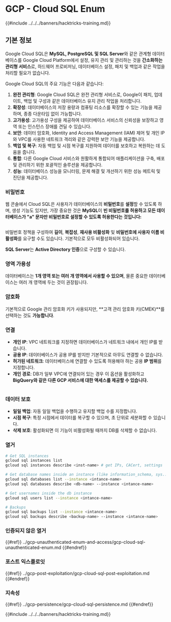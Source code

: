 # GCP - Cloud SQL Enum

{{#include ../../../banners/hacktricks-training.md}}

## 기본 정보

Google Cloud SQL은 **MySQL, PostgreSQL 및 SQL Server**와 같은 관계형 데이터베이스를 Google Cloud Platform에서 설정, 유지 관리 및 관리하는 것을 **간소화하는 관리형 서비스**로, 하드웨어 프로비저닝, 데이터베이스 설정, 패치 및 백업과 같은 작업을 처리할 필요가 없습니다.

Google Cloud SQL의 주요 기능은 다음과 같습니다:

1. **완전 관리형**: Google Cloud SQL은 완전 관리형 서비스로, Google이 패치, 업데이트, 백업 및 구성과 같은 데이터베이스 유지 관리 작업을 처리합니다.
2. **확장성**: 데이터베이스의 저장 용량과 컴퓨팅 리소스를 확장할 수 있는 기능을 제공하며, 종종 다운타임 없이 가능합니다.
3. **고가용성**: 고가용성 구성을 제공하여 데이터베이스 서비스의 신뢰성을 보장하고 영역 또는 인스턴스 장애를 견딜 수 있습니다.
4. **보안**: 데이터 암호화, Identity and Access Management (IAM) 제어 및 개인 IP와 VPC를 사용한 네트워크 격리와 같은 강력한 보안 기능을 제공합니다.
5. **백업 및 복구**: 자동 백업 및 시점 복구를 지원하여 데이터를 보호하고 복원하는 데 도움을 줍니다.
6. **통합**: 다른 Google Cloud 서비스와 원활하게 통합되어 애플리케이션을 구축, 배포 및 관리하기 위한 포괄적인 솔루션을 제공합니다.
7. **성능**: 데이터베이스 성능을 모니터링, 문제 해결 및 개선하기 위한 성능 메트릭 및 진단을 제공합니다.

### 비밀번호

웹 콘솔에서 Cloud SQL은 사용자가 데이터베이스의 **비밀번호**를 **설정**할 수 있도록 하며, 생성 기능도 있지만, 가장 중요한 것은 **MySQL**이 **빈 비밀번호를 허용하고 모든 데이터베이스가 "a" 문자만 비밀번호로 설정할 수 있도록 허용한다는 것입니다:**

<figure><img src="../../../images/image (14).png" alt=""><figcaption></figcaption></figure>

비밀번호 정책을 구성하여 **길이**, **복잡성**, **재사용 비활성화** 및 **비밀번호에 사용자 이름 비활성화**를 요구할 수도 있습니다. 기본적으로 모두 비활성화되어 있습니다.

**SQL Server**는 **Active Directory 인증**으로 구성할 수 있습니다.

### 영역 가용성

데이터베이스는 **1개 영역 또는 여러 개 영역에서 사용할 수 있으며**, 물론 중요한 데이터베이스는 여러 개 영역에 두는 것이 권장됩니다.

### 암호화

기본적으로 Google 관리 암호화 키가 사용되지만, **고객 관리 암호화 키(CMEK)**를 선택하는 것도 **가능합니다**.

### 연결

- **개인 IP**: VPC 네트워크를 지정하면 데이터베이스가 네트워크 내에서 개인 IP를 받습니다.
- **공용 IP**: 데이터베이스가 공용 IP를 받지만 기본적으로 아무도 연결할 수 없습니다.
- **허가된 네트워크**: 데이터베이스에 연결할 수 있도록 허용해야 하는 공용 **IP 범위**를 지정합니다.
- **개인 경로**: DB가 일부 VPC에 연결되어 있는 경우 이 옵션을 활성화하고 **BigQuery와 같은 다른 GCP 서비스에 대한 액세스를 제공할 수 있습니다.**

<figure><img src="../../../images/image (15).png" alt=""><figcaption></figcaption></figure>

### 데이터 보호

- **일일 백업**: 자동 일일 백업을 수행하고 유지할 백업 수를 지정합니다.
- **시점 복구**: 특정 시점에서 데이터를 복구할 수 있으며, 초 단위로 세분화할 수 있습니다.
- **삭제 보호**: 활성화되면 이 기능이 비활성화될 때까지 DB를 삭제할 수 없습니다.

### 열거
```bash
# Get SQL instances
gcloud sql instances list
gcloud sql instances describe <inst-name> # get IPs, CACert, settings

# Get database names inside an instance (like information_schema, sys...)
gcloud sql databases list --instance <intance-name>
gcloud sql databases describe <db-name> --instance <intance-name>

# Get usernames inside the db instance
gcloud sql users list --instance <intance-name>

# Backups
gcloud sql backups list --instance <intance-name>
gcloud sql backups describe <backup-name> --instance <intance-name>
```
### 인증되지 않은 열거

{{#ref}}
../gcp-unauthenticated-enum-and-access/gcp-cloud-sql-unauthenticated-enum.md
{{#endref}}

### 포스트 익스플로잇

{{#ref}}
../gcp-post-exploitation/gcp-cloud-sql-post-exploitation.md
{{#endref}}

### 지속성

{{#ref}}
../gcp-persistence/gcp-cloud-sql-persistence.md
{{#endref}}

{{#include ../../../banners/hacktricks-training.md}}
